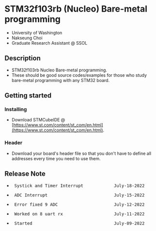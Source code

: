 # STM32f103rb (Nucleo) Bare-metal programming
- University of Washington
- Nakseung Choi
- Graduate Research Assistant @ SSOL

## Description
- STM32f103rb Nucleo Bare-metal programming.
- These should be good source codes/examples for those who study bare-metal programming with any STM32 board.

## Getting started

### Installing
- Download STMCubeIDE @ [https://www.st.com/content/st_com/en.html](https://www.st.com/content/st_com/en.html).
### Header
- Download your board's header file so that you don't have to define all addresses every time you need to use them.

## Release Note
- <pre> Systick and Timer Interrupt            July-18-2022</pre>
- <pre> ADC Interrupt                          July-15-2022</pre> 
- <pre> Error fixed 9_ADC                      July-12-2022</pre>
- <pre> Worked on 8_uart_rx                    July-11-2022</pre>
- <pre> Started                                July-09-2022</pre>
